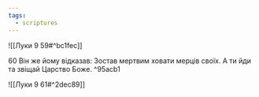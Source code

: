 ```yaml
---
tags:
  - scriptures
---
```


![[Луки 9 59#^bc1fec]]

60 Він же йому відказав: Зостав мертвим ховати мерців своїх. А ти йди та звіщай Царство Боже. ^95acb1

![[Луки 9 61#^2dec89]]